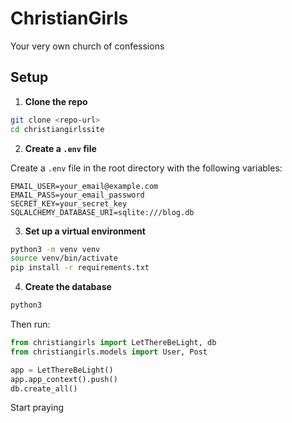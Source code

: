 # ChristianGirls

Your very own church of confessions

## Setup

1. **Clone the repo**

```bash
git clone <repo-url>
cd christiangirlssite
```

2. **Create a `.env` file**

Create a `.env` file in the root directory with the following variables:

```env
EMAIL_USER=your_email@example.com
EMAIL_PASS=your_email_password
SECRET_KEY=your_secret_key
SQLALCHEMY_DATABASE_URI=sqlite:///blog.db
```

3. **Set up a virtual environment**

```bash
python3 -m venv venv
source venv/bin/activate
pip install -r requirements.txt
```

4. **Create the database**

```bash
python3
```

Then run:

```python
from christiangirls import LetThereBeLight, db
from christiangirls.models import User, Post

app = LetThereBeLight()
app.app_context().push()
db.create_all()
```

Start praying
